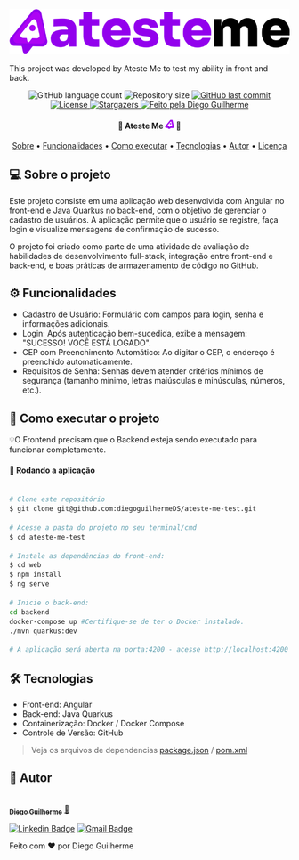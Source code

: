 
<img alt="logo-ateste-me" src="web/public/logo.png">

This project was developed by Ateste Me to test my ability in front and back.

<p align="center">
  <img alt="GitHub language count" src="https://img.shields.io/github/languages/count/diegoguilhermeDS/ateste-me-test?color=%2304D361">

  <img alt="Repository size" src="https://img.shields.io/github/repo-size/diegoguilhermeDS/ateste-me-test">

  <a href="https://github.com/diegoguilhermeDS/ateste-me-test/commits/master">
    <img alt="GitHub last commit" src="https://img.shields.io/github/last-commit/diegoguilhermeDS/ateste-me-test">
  </a>
  
  <a href="https://github.com/diegoguilhermeDS/ateste-me-test/blob/main/LICENSE">
    <img alt="License" src="https://img.shields.io/badge/license-MIT-brightgreen">
  </a>
   
   <a href="https://github.com/diegoguilhermeDS/ateste-me-test/stargazers">
    <img alt="Stargazers" src="https://img.shields.io/github/stars/diegoguilhermeDS/ateste-me-test?style=social">
  </a>

  <a href="https://github.com/diegoguilhermeDS">
    <img alt="Feito pela Diego Guilherme" src="https://img.shields.io/badge/feito%20por-DiegoGuilherme-%237519C1">
  </a>
</p>


<h4 align="center"> 
    🚀 Ateste Me  <img alt="logo-ateste-me" src="web/public/favicon.png"> 🚀 
</h4>

<p align="center">
 <a href="#-sobre-o-projeto">Sobre</a> •
 <a href="#-funcionalidades">Funcionalidades</a> •
 <a href="#-como-executar-o-projeto">Como executar</a> • 
 <a href="#-tecnologias">Tecnologias</a> • 
 <a href="#-autor">Autor</a> • 
 <a href="#user-content--licença">Licença</a>
</p>

## 💻 Sobre o projeto
Este projeto consiste em uma aplicação web desenvolvida com Angular no front-end e Java Quarkus no back-end, com o objetivo de gerenciar o cadastro de usuários. A aplicação permite que o usuário se registre, faça login e visualize mensagens de confirmação de sucesso.

O projeto foi criado como parte de uma atividade de avaliação de habilidades de desenvolvimento full-stack, integração entre front-end e back-end, e boas práticas de armazenamento de código no GitHub.

## ⚙️ Funcionalidades
- Cadastro de Usuário: Formulário com campos para login, senha e informações adicionais.
- Login: Após autenticação bem-sucedida, exibe a mensagem: "SUCESSO! VOCÊ ESTÁ LOGADO".
- CEP com Preenchimento Automático: Ao digitar o CEP, o endereço é preenchido automaticamente.
- Requisitos de Senha: Senhas devem atender critérios mínimos de segurança (tamanho mínimo, letras maiúsculas e minúsculas, números, etc.).


## 🚀 Como executar o projeto
💡O Frontend precisam que o Backend esteja sendo executado para funcionar completamente.

#### 🧭 Rodando a aplicação

```bash

# Clone este repositório
$ git clone git@github.com:diegoguilhermeDS/ateste-me-test.git

# Acesse a pasta do projeto no seu terminal/cmd
$ cd ateste-me-test

# Instale as dependências do front-end:
$ cd web
$ npm install
$ ng serve

# Inicie o back-end:
cd backend
docker-compose up #Certifique-se de ter o Docker instalado.
./mvn quarkus:dev

# A aplicação será aberta na porta:4200 - acesse http://localhost:4200

```

## 🛠 Tecnologias

- Front-end: Angular
- Back-end: Java Quarkus
- Containerização: Docker / Docker Compose
- Controle de Versão: GitHub

> Veja os arquivos de dependencias  [package.json](https://github.com/diegoguilhermeDS/ateste-me-test/blob/main/web/package.json) / [pom.xml](https://github.com/diegoguilhermeDS/ateste-me-test/blob/main/server/pom.xml)

## 🦸 Autor

<a href="https://github.com/diegoguilhermeDS">
 <img style="border-radius: 50%;" src="https://avatars.githubusercontent.com/u/110187246?v=4" width="100px;" alt=""/>
 <br />
 <sub><b>Diego Guilherme</b></sub></a> <a href="https://github.com/diegoguilhermeDS" title="Github">🚀</a>
 <br />

[![Linkedin Badge](https://img.shields.io/badge/-Linkedin_Diego-blue?style=flat-square&logo=Linkedin&logoColor=white&link=https://www.linkedin.com/in/diegoguilhermeds/)](https://www.linkedin.com/in/diegoguilhermeds/) 
[![Gmail Badge](https://img.shields.io/badge/-diegoguilherme752@gmail.com-c14438?style=flat-square&logo=Gmail&logoColor=white&link=mailto:diegoguilherme752@gmail.com)](mailto:diegoguilherme752@gmail.com)


Feito com ❤️ por Diego Guilherme
